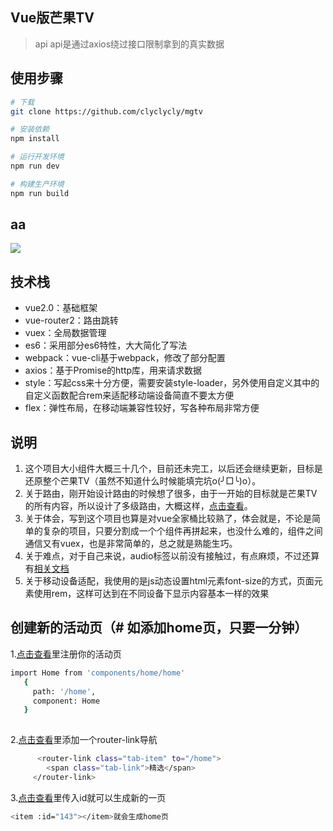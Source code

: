 ﻿## Vue版芒果TV

> api api是通过axios绕过接口限制拿到的真实数据

## 使用步骤

``` bash
# 下载
git clone https://github.com/clyclycly/mgtv

# 安装依赖
npm install

# 运行开发环境
npm run dev

# 构建生产环境
npm run build

``` 
## aa
![](https://github.com/clyclycly/mgtv/blob/master/mgtv.gif)

## 技术栈
 + vue2.0：基础框架
 + vue-router2：路由跳转
 + vuex：全局数据管理
 + es6：采用部分es6特性，大大简化了写法
 + webpack：vue-cli基于webpack，修改了部分配置
 + axios：基于Promise的http库，用来请求数据
 + style：写起css来十分方便，需要安装style-loader，另外使用自定义其中的自定义函数配合rem来适配移动端设备简直不要太方便
 + flex：弹性布局，在移动端兼容性较好，写各种布局非常方便
 
 ## 说明
1. 这个项目大小组件大概三十几个，目前还未完工，以后还会继续更新，目标是还原整个芒果TV（虽然不知道什么时候能填完坑o(╯□╰)o）。
2. 关于路由，刚开始设计路由的时候想了很多，由于一开始的目标就是芒果TV的所有内容，所以设计了多级路由，大概这样，[点击查看](https://github.com/clyclycly/mgtv/blob/master/src/router/index.js)。
3. 关于体会，写到这个项目也算是对vue全家桶比较熟了，体会就是，不论是简单的复杂的项目，只要分割成一个个组件再拼起来，也没什么难的，组件之间通信又有vuex，也是非常简单的，总之就是熟能生巧。
4. 关于难点，对于自己来说，audio标签以前没有接触过，有点麻烦，不过还算有[相关文档](http://caibaojian.com/html5-audio.html)
5. 关于移动设备适配，我使用的是js动态设置html元素font-size的方式，页面元素使用rem，这样可达到在不同设备下显示内容基本一样的效果

## 创建新的活动页（# 如添加home页，只要一分钟）
1.[点击查看](https://github.com/clyclycly/mgtv/blob/master/src/router/index.js)里注册你的活动页
``` bash
import Home from 'components/home/home'
   {
     path: '/home',
     component: Home
   }
   
``` 
2.[点击查看](https://github.com/clyclycly/mgtv/blob/master/src/components/mg-tab/mg-tab.vue)里添加一个router-link导航
``` bash
      <router-link class="tab-item" to="/home">
        <span class="tab-link">精选</span>
     </router-link>
``` 
3.[点击查看](https://github.com/clyclycly/mgtv/blob/master/src/components/demo/demo.vue)里传入id就可以生成新的一页
``` bash
<item :id="143"></item>就会生成home页
``` 

